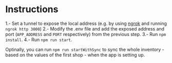 # Instructions

1.- Set a tunnel to expose the local address (e.g. by using [ngrok](https://ngrok.com/) and running `ngrok http 3000`)
2.- Modify the .env file and add the exposed address and port (`APP_ADDRESS` and `PORT` respectively) from the previous step.
3.- Run `npm install`.
4.- Run `npm run start`.

Optinally, you can run `npm run startWithSync` to sync the whole inventory - based on the values of the first shop - when the app is setting up.